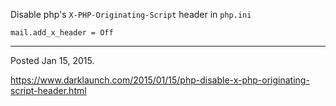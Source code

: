 Disable php's `X-PHP-Originating-Script` header in `php.ini`

```
mail.add_x_header = Off
```

---

Posted Jan 15, 2015.

https://www.darklaunch.com/2015/01/15/php-disable-x-php-originating-script-header.html